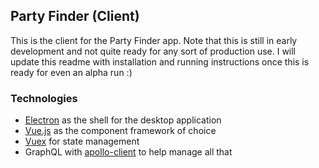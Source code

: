 Party Finder (Client)
-----

This is the client for the Party Finder app. Note that this is still in early development and not quite ready for any sort of production use. I will update this readme with installation and running instructions once this is ready
for even an alpha run :)

### Technologies

- [Electron](https://electronjs.org/) as the shell for the desktop application
- [Vue.js](https://vuejs.org/) as the component framework of choice
- [Vuex](https://vuex.vuejs.org/) for state management
- GraphQL with [apollo-client](https://www.apollographql.com/docs/) to help manage all that